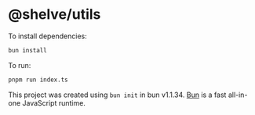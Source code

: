 # @shelve/utils

To install dependencies:

```bash
bun install
```

To run:

```bash
pnpm run index.ts
```

This project was created using `bun init` in bun v1.1.34. [Bun](https://bun.sh) is a fast all-in-one JavaScript runtime.
